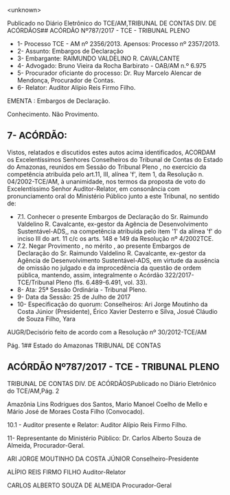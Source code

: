 &lt;unknown&gt;

Publicado  no  Diário Eletrônico do TCE/AM,TRIBUNAL DE CONTAS DIV. DE  ACÓRDÃOS## ACÓRDÃO Nº787/2017 - TCE - TRIBUNAL PLENO

- 1- Processo TCE - AM nº 2356/2013. Apensos: Processo nº  2357/2013.
- 2- Assunto: Embargos de Declaração
- 3- Embargante: RAIMUNDO VALDELINO R. CAVALCANTE
- 4- Advogado: Bruno Vieira da Rocha Barbirato - OAB/AM n.º 6.975
- 5- Procurador oficiante do processo: Dr. Ruy Marcelo Alencar de Mendonça, Procurador de Contas.
- 6- Relator: Auditor Alípio Reis Firmo Filho.

EMENTA : Embargos de Declaração.

Conhecimento. Não Provimento.

## 7- ACÓRDÃO:

Vistos, relatados e discutidos estes autos acima identificados, ACORDAM os Excelentíssimos Senhores Conselheiros do Tribunal de Contas do Estado do Amazonas, reunidos  em  Sessão  do Tribunal  Pleno ,  no  exercício  da  competência  atribuída  pelo art.11,  III,  alínea  'f',  item  1,  da  Resolução  n.  04/2002-TCE/AM, à  unanimidade, nos termos da proposta de voto do  Excelentíssimo Senhor Auditor-Relator, em consonância com pronunciamento oral  do Ministério Público junto a este Tribunal, no sentido de:

- 7.1. Conhecer o  presente  Embargos  de  Declaração  do  Sr.  Raimundo Valdelino  R.  Cavalcante,  ex-gestor  da  Agência  de  Desenvolvimento Sustentável-ADS,, na competência atribuída pelo item '1' da alínea 'f' do inciso III do art. 11 c/c os arts. 148 e 149 da Resolução nº 4/2002TCE.
- 7.2. Negar Provimento , no mérito ,  ao  presente Embargos de Declaração do  Sr.  Raimundo  Valdelino  R.  Cavalcante,  ex-gestor  da  Agência  de Desenvolvimento Sustentável-ADS, em virtude da ausência de omissão no julgado e da improcedência da questão de ordem pública, mantendo,  assim,  integralmente  o Acórdão  322/2017-TCE/Tribunal Pleno (fls. 6.489-6.491, vol. 33).
- 8- Ata: 25ª Sessão Ordinária - Tribunal Pleno.
- 9- Data da Sessão: 25 de Julho de 2017
- 10-  Especificação  do  quorum: Conselheiros: Ari Jorge  Moutinho  da  Costa  Júnior (Presidente),  Érico  Xavier  Desterro  e  Silva,  Josué  Cláudio  de  Souza  Filho,  Yara

AUGR/Decisório feito de acordo com a Resolução nº 30/2012-TCE/AM

Pág. 1## Estado do Amazonas TRIBUNAL DE CONTAS

## ACÓRDÃO Nº787/2017 - TCE - TRIBUNAL PLENO

TRIBUNAL DE CONTAS DIV. DE  ACÓRDÃOSPublicado  no  Diário Eletrônico do TCE/AM,Pág. 2

Amazônia Lins Rodrigues dos Santos, Mario Manoel Coelho de Mello e Mário José de Moraes Costa Filho (Convocado).

10.1 - Auditor presente e Relator: Auditor Alípio Reis Firmo Filho.

11-  Representante  do  Ministério  Público: Dr. Carlos  Alberto  Souza  de Almeida, Procurador-Geral.

ARI JORGE MOUTINHO DA COSTA JÚNIOR Conselheiro-Presidente

ALÍPIO REIS FIRMO FILHO Auditor-Relator

CARLOS ALBERTO SOUZA DE ALMEIDA Procurador-Geral